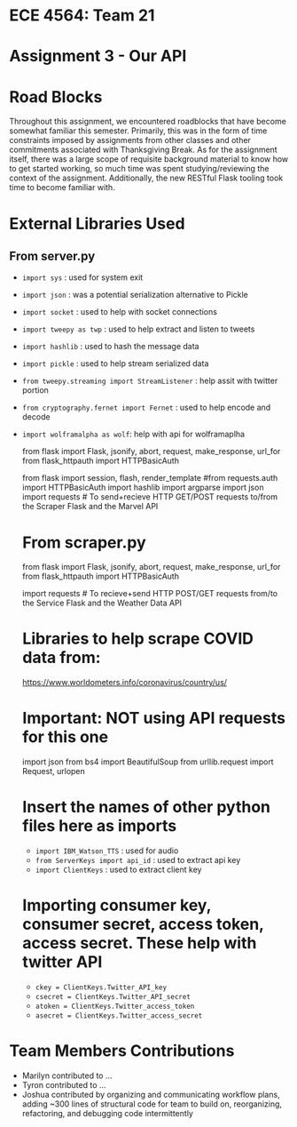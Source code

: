 # ECE 4564: Team 21
# Assignment 3 - Our API

# Road Blocks 

Throughout this assignment, we encountered roadblocks that have become somewhat familiar this semester. Primarily, this was in the form of time constraints imposed by assignments from other classes and other commitments associated with Thanksgiving Break. As for the assignment itself, there was a large scope of requisite background material to know how to get started working, so much time was spent studying/reviewing the context of the assignment. Additionally, the new RESTful Flask tooling took time to become familiar with.

# External Libraries Used
  ## From server.py
- `import sys` : used for system exit 
- `import json` :  was a potential serialization alternative to Pickle
- `import socket` : used to help with socket connections
- `import tweepy as twp` : used to help extract and listen to tweets
- `import hashlib` : used to hash the message data
- `import pickle` : used to help stream serialized data
- `from tweepy.streaming import StreamListener` : help assit with twitter portion
- `from cryptography.fernet import Fernet` : used to help encode and decode
- `import wolframalpha as wolf`: help with api for wolframaplha

  from flask import Flask, jsonify, abort, request, make_response, url_for
  from flask_httpauth import HTTPBasicAuth

  from flask import session, flash, render_template
  #from requests.auth import HTTPBasicAuth
  import hashlib
  import argparse
  import json
  import requests # To send+recieve HTTP GET/POST requests to/from the Scraper Flask and the Marvel API

  # From scraper.py
  from flask import Flask, jsonify, abort, request, make_response, url_for
  from flask_httpauth import HTTPBasicAuth

  import requests # To recieve+send HTTP POST/GET requests from/to the Service Flask and the Weather Data API

  # Libraries to help scrape COVID data from:
    https://www.worldometers.info/coronavirus/country/us/
    
  # Important: NOT using API requests for this one
  import json
  from bs4 import BeautifulSoup
  from urllib.request import Request, urlopen

  # Insert the names of other python files here as imports
  - `import IBM_Watson_TTS` : used for audio
  - `from ServerKeys import api_id` : used to extract api key
  - `import ClientKeys` : used to extract client key

  # Importing consumer key, consumer secret, access token, access secret. These help with twitter API
  - `ckey = ClientKeys.Twitter_API_key`
  - `csecret = ClientKeys.Twitter_API_secret`
  - `atoken = ClientKeys.Twitter_access_token`
  - `asecret = ClientKeys.Twitter_access_secret`

# Team Members Contributions
- Marilyn contributed to ...
- Tyron contributed to ...
- Joshua contributed by organizing and communicating workflow plans, adding ~300 lines of structural code for team to build on, reorganizing, refactoring, and debugging code intermittently
